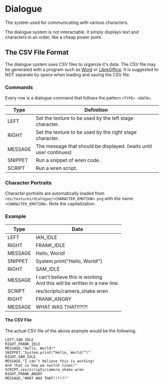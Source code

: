 # Dialogue

The system used for communicating with various characters.

The dialogue system is not interactable, it simply displays text and characters in an order, like a cheap power point.

## The CSV File Format

The dialogue system uses CSV files to organize it's data. The CSV file may be generated with a program such as [Word](https://www.microsoft.com/en-us/microsoft-365/word) or [LibreOffice](https://www.libreoffice.org/).
It is suggested to NOT separate by space when loading and saving the CSV file.

### Commands

Every row is a dialogue command that follows the pattern `<TYPE> <DATA>`.

Type | Definition 
-- | --
LEFT | Set the texture to be used by the left stage character.
RIGHT | Set the texture to be used by the right stage character.
MESSAGE | The message that should be displayed. (waits until user continues)
SNIPPET | Run a snippet of wren code.
SCRIPT | Run a wren script.

### Character Portraits

Character portraits are automatically loaded from `res/textures/dialogue/<CHARACTER_EMOTION>.png` with the name `<CHARACTER_EMOTION>`. Note the capitalization. 

### Example

Type | Data
-- | --
LEFT | IAN_IDLE
RIGHT | FRANK_IDLE
MESSAGE | Hello, World!
SNIPPET | System.print(“Hello, World!”)
RIGHT | SAM_IDLE
MESSAGE | I can't believe this is working<br />And this will be written in a new line. 
SCRIPT | res/scripts/camera_shake.wren 
RIGHT | FRANK_ANGRY 
MESSAGE | WHAT WAS THAT!!?!?! 

#### The CSV File

The actual CSV file of the above example would be the following.

```csv
LEFT,IAN_IDLE
RIGHT,FRANK_IDLE
MESSAGE,"Hello, World!"
SNIPPET,"System.print(“Hello, World!”)"
RIGHT,SAM_IDLE
MESSAGE,"I can’t believe this is working!
And that is how we switch lines!"
SCRIPT,res/scripts/camera_shake.wren
RIGHT,FRANK_ANGRY
MESSAGE,"WHAT WAS THAT!!?!?!"
```

